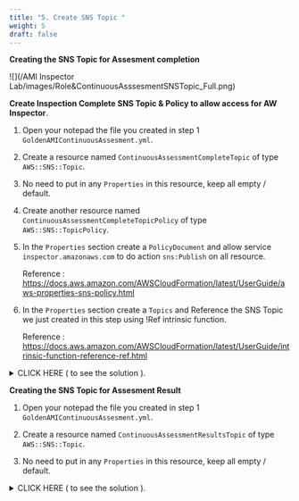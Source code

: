 ```yaml
---
title: "5. Create SNS Topic "
weight: 5
draft: false
---
```


**Creating the SNS Topic for Assesment completion**

![](/AMI Inspector Lab/images/Role&ContinuousAsssesmentSNSTopic_Full.png)

**Create Inspection Complete SNS Topic & Policy to allow access for AW Inspector**.

1. Open your notepad the file you created in step 1 `GoldenAMIContinuousAssesment.yml`.

2. Create a resource named `ContinuousAssessmentCompleteTopic` of type `AWS::SNS::Topic`.

3. No need to put in any `Properties` in this resource, keep all empty / default.

4. Create another resource named `ContinuousAssessmentCompleteTopicPolicy` of type `AWS::SNS::TopicPolicy`.  

5. In the `Properties` section create a `PolicyDocument` and allow service `inspector.amazonaws.com` to do action `sns:Publish` on all resource.

    Reference : https://docs.aws.amazon.com/AWSCloudFormation/latest/UserGuide/aws-properties-sns-policy.html

6. In the `Properties` section create a `Topics` and Reference the SNS Topic we just created in this step using !Ref intrinsic function.

    Reference : https://docs.aws.amazon.com/AWSCloudFormation/latest/UserGuide/intrinsic-function-reference-ref.html

<details><summary>CLICK HERE ( to see the solution ).</summary>
```
  ContinuousAssessmentCompleteTopic: 
    Type: "AWS::SNS::Topic"
  ContinuousAssessmentCompleteTopicPolicy: 
    Properties: 
      PolicyDocument: 
        Id: MyTopicPolicy
        Statement: 
          - 
            Action: "sns:Publish"
            Effect: Allow
            Principal: 
              Service: inspector.amazonaws.com
            Resource: "*"
            Sid: My-statement-id
        Version: "2012-10-17"
      Topics: 
        - !Ref "ContinuousAssessmentCompleteTopic"
    Type: "AWS::SNS::TopicPolicy"
```
</details>

**Creating the SNS Topic for Assesment Result**

1. Open your notepad the file you created in step 1 `GoldenAMIContinuousAssesment.yml`.

2. Create a resource named `ContinuousAssessmentResultsTopic` of type `AWS::SNS::Topic`.

3. No need to put in any `Properties` in this resource, keep all empty / default.

<details><summary>CLICK HERE ( to see the solution ).</summary>
```
  ContinuousAssessmentResultsTopic: 
    Type: "AWS::SNS::Topic"
```
</details>

